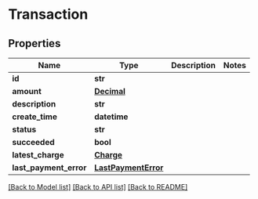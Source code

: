 # Transaction

## Properties
Name | Type | Description | Notes
------------ | ------------- | ------------- | -------------
**id** | **str** |  | 
**amount** | [**Decimal**](Decimal.md) |  | 
**description** | **str** |  | 
**create_time** | **datetime** |  | 
**status** | **str** |  | 
**succeeded** | **bool** |  | 
**latest_charge** | [**Charge**](Charge.md) |  | 
**last_payment_error** | [**LastPaymentError**](LastPaymentError.md) |  | 

[[Back to Model list]](../README.md#documentation-for-models) [[Back to API list]](../README.md#documentation-for-api-endpoints) [[Back to README]](../README.md)



